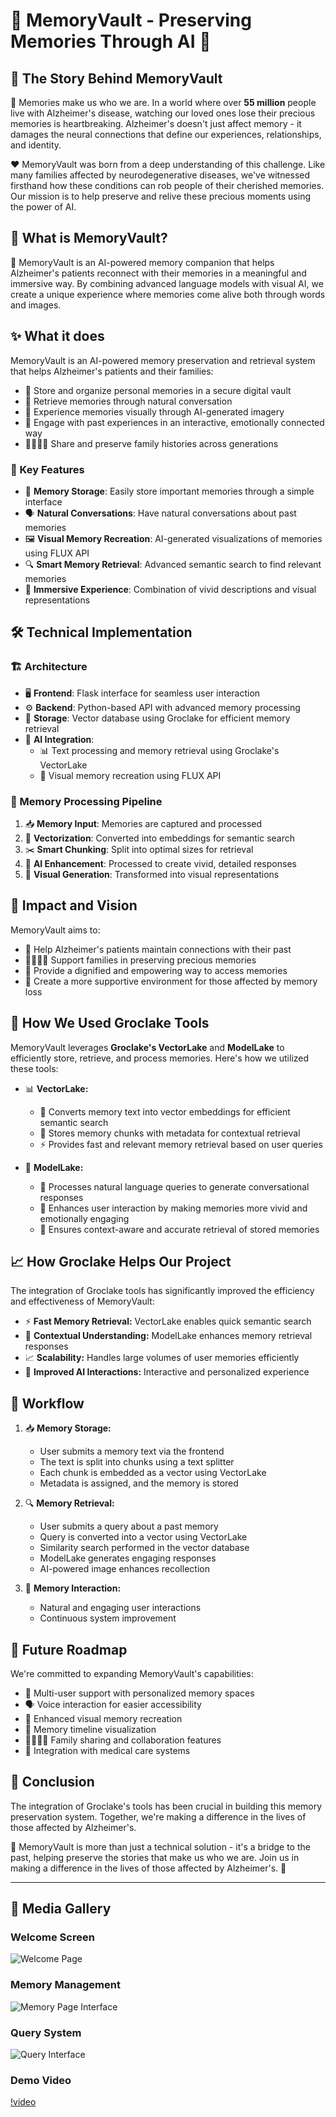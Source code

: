 # 🧠 MemoryVault - Preserving Memories Through AI 💫

## 📖 The Story Behind MemoryVault

💭 Memories make us who we are. In a world where over **55 million** people live with Alzheimer's disease, watching our loved ones lose their precious memories is heartbreaking. Alzheimer's doesn't just affect memory - it damages the neural connections that define our experiences, relationships, and identity.

❤️ MemoryVault was born from a deep understanding of this challenge. Like many families affected by neurodegenerative diseases, we've witnessed firsthand how these conditions can rob people of their cherished memories. Our mission is to help preserve and relive these precious moments using the power of AI.

## 🌟 What is MemoryVault?

🤖 MemoryVault is an AI-powered memory companion that helps Alzheimer's patients reconnect with their memories in a meaningful and immersive way. By combining advanced language models with visual AI, we create a unique experience where memories come alive both through words and images.

## ✨ What it does
MemoryVault is an AI-powered memory preservation and retrieval system that helps Alzheimer's patients and their families:
- 📝 Store and organize personal memories in a secure digital vault
- 💬 Retrieve memories through natural conversation
- 🎨 Experience memories visually through AI-generated imagery
- 🤝 Engage with past experiences in an interactive, emotionally connected way
- 👨‍👩‍👧‍👦 Share and preserve family histories across generations

### 🎯 Key Features

- 💾 **Memory Storage**: Easily store important memories through a simple interface
- 🗣️ **Natural Conversations**: Have natural conversations about past memories
- 🖼️ **Visual Memory Recreation**: AI-generated visualizations of memories using FLUX API
- 🔍 **Smart Memory Retrieval**: Advanced semantic search to find relevant memories
- 🌈 **Immersive Experience**: Combination of vivid descriptions and visual representations

## 🛠️ Technical Implementation

### 🏗️ Architecture
- 🖥️ **Frontend**: Flask interface for seamless user interaction
- ⚙️ **Backend**: Python-based API with advanced memory processing
- 💽 **Storage**: Vector database using Groclake for efficient memory retrieval
- 🤖 **AI Integration**: 
  - 📊 Text processing and memory retrieval using Groclake's VectorLake
  - 🎨 Visual memory recreation using FLUX API

### 🔄 Memory Processing Pipeline
1. 📥 **Memory Input**: Memories are captured and processed
2. 🔢 **Vectorization**: Converted into embeddings for semantic search
3. ✂️ **Smart Chunking**: Split into optimal sizes for retrieval
4. 🔮 **AI Enhancement**: Processed to create vivid, detailed responses
5. 🎨 **Visual Generation**: Transformed into visual representations

## 🌈 Impact and Vision

MemoryVault aims to:
- 🤝 Help Alzheimer's patients maintain connections with their past
- 👨‍👩‍👧‍👦 Support families in preserving precious memories
- 🌟 Provide a dignified and empowering way to access memories
- 💝 Create a more supportive environment for those affected by memory loss

## 🔧 How We Used Groclake Tools

MemoryVault leverages **Groclake's VectorLake** and **ModelLake** to efficiently store, retrieve, and process memories. Here's how we utilized these tools:

- 📊 **VectorLake:**
  - 🔄 Converts memory text into vector embeddings for efficient semantic search
  - 💾 Stores memory chunks with metadata for contextual retrieval
  - ⚡ Provides fast and relevant memory retrieval based on user queries

- 🤖 **ModelLake:**
  - 💭 Processes natural language queries to generate conversational responses
  - 💫 Enhances user interaction by making memories more vivid and emotionally engaging
  - 🎯 Ensures context-aware and accurate retrieval of stored memories

## 📈 How Groclake Helps Our Project

The integration of Groclake tools has significantly improved the efficiency and effectiveness of MemoryVault:

- ⚡ **Fast Memory Retrieval:** VectorLake enables quick semantic search
- 🧠 **Contextual Understanding:** ModelLake enhances memory retrieval responses
- 📈 **Scalability:** Handles large volumes of user memories efficiently
- 🤝 **Improved AI Interactions:** Interactive and personalized experience

## 🔄 Workflow

1. 📥 **Memory Storage:**
   - User submits a memory text via the frontend
   - The text is split into chunks using a text splitter
   - Each chunk is embedded as a vector using VectorLake
   - Metadata is assigned, and the memory is stored

2. 🔍 **Memory Retrieval:**
   - User submits a query about a past memory
   - Query is converted into a vector using VectorLake
   - Similarity search performed in the vector database
   - ModelLake generates engaging responses
   - AI-powered image enhances recollection

3. 💫 **Memory Interaction:**
   - Natural and engaging user interactions
   - Continuous system improvement

## 🎯 Future Roadmap

We're committed to expanding MemoryVault's capabilities:
- 👥 Multi-user support with personalized memory spaces
- 🗣️ Voice interaction for easier accessibility
- 🎨 Enhanced visual memory recreation
- 📅 Memory timeline visualization
- 👨‍👩‍👧‍👦 Family sharing and collaboration features
- 🏥 Integration with medical care systems

## 💫 Conclusion
The integration of Groclake's tools has been crucial in building this memory preservation system. Together, we're making a difference in the lives of those affected by Alzheimer's.

🌟 MemoryVault is more than just a technical solution - it's a bridge to the past, helping preserve the stories that make us who we are. Join us in making a difference in the lives of those affected by Alzheimer's. 💝

---

## 📸 Media Gallery

### Welcome Screen
![Welcome Page](./Image/Welcome.jpg)

### Memory Management
![Memory Page Interface](./Image/MemoryPage.jpg)

### Query System
![Query Interface](./Image/QueryPage.jpg)

### Demo Video
[!video](https://github.com/Monishg2004/Grock_MemoryVault/blob/main/Image/Grock_MemoryVault%20-%20Made%20with%20Clipchamp.mp4)
